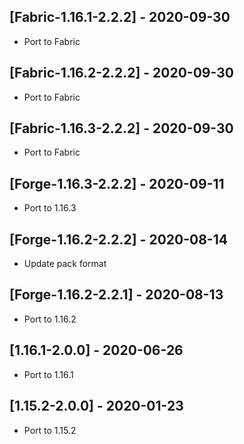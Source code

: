 ## [Fabric-1.16.1-2.2.2] - 2020-09-30
* Port to Fabric

## [Fabric-1.16.2-2.2.2] - 2020-09-30
* Port to Fabric

## [Fabric-1.16.3-2.2.2] - 2020-09-30
* Port to Fabric

## [Forge-1.16.3-2.2.2] - 2020-09-11
* Port to 1.16.3

## [Forge-1.16.2-2.2.2] - 2020-08-14
* Update pack format

## [Forge-1.16.2-2.2.1] - 2020-08-13
* Port to 1.16.2

## [1.16.1-2.0.0] - 2020-06-26
- Port to 1.16.1

## [1.15.2-2.0.0] - 2020-01-23
- Port to 1.15.2


